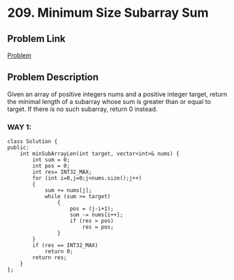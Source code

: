 # 209. Minimum Size Subarray Sum

## Problem Link
[Problem](https://leetcode.com/problems/minimum-size-subarray-sum/description/?envType=study-plan-v2&envId=top-interview-150)

## Problem Description
Given an array of positive integers nums and a positive integer target, return the minimal length of a subarray whose sum is greater than or equal to target. If there is no such subarray, return 0 instead.

### WAY 1:
```
class Solution {
public:
    int minSubArrayLen(int target, vector<int>& nums) {
        int sum = 0;
        int pos = 0;
        int res= INT32_MAX;
        for (int i=0,j=0;j<nums.size();j++)
        {
            sum += nums[j];
            while (sum >= target)
                {
                    pos = (j-i+1);
                    sum -= nums[i++];
                    if (res > pos)
                        res = pos;
                }
        }
        if (res == INT32_MAX)
            return 0;
        return res;
    }
};
```